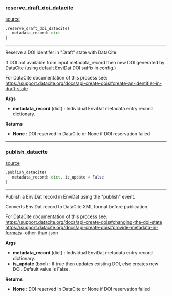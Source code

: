 #

### reserve_draft_doi_datacite

[source](https://github.com/EnviDat/envidat-python-utils/blob/main/../envidat/doi/datacite_publisher.py/#L26)

```python
.reserve_draft_doi_datacite(
   metadata_record: dict
)
```

---

Reserve a DOI identifer in "Draft" state with DataCite.

If DOI not available from input metadata_record then new DOI
generated by DataCite (using default EnviDat DOI suffix in config.)

For DataCite documentation of this process see:
https://support.datacite.org/docs/api-create-dois#create-an-identifier-in-draft-state

**Args**

- **metadata_record** (dict) : Individual EnviDat metadata entry record dictionary.

**Returns**

- **None** : DOI reserved in DataCite or None if DOI reservation failed

---

### publish_datacite

[source](https://github.com/EnviDat/envidat-python-utils/blob/main/../envidat/doi/datacite_publisher.py/#L89)

```python
.publish_datacite(
   metadata_record: dict, is_update = False
)
```

---

Publish a EnviDat record in EnviDat using the "publish" event.

Converts EnviDat record to DataCite XML format before publication.

For DataCite documentation of this process see:
https://support.datacite.org/docs/api-create-dois#changing-the-doi-state
https://support.datacite.org/docs/api-create-dois#provide-metadata-in-formats
-other-than-json

**Args**

- **metadata_record** (dict) : Individual EnviDat metadata entry record
  dictionary.
- **is_update** (bool) : If true then updates existing DOI,
  else creates new DOI.
  Default value is False.

**Returns**

- **None** : DOI reserved in DataCite or None if DOI reservation failed

